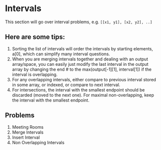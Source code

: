 # Intervals
This section will go over interval problems, e.g. `[[x1, y1], [x2, y2], ..]`

## Here are some tips:
1. Sorting the list of intervals will order the intervals by starting elements, a[0], which can simplify many interval questions. 
2. When you are merging intervals together and dealing with an output array/space, you can easily just modify the last interval in the output array by changing the end # to the max(output[-1][1], interval[1]) if the interval is overlapping. 
3. For any overlapping intervals, either compare to previous interval stored in some array, or indexed, or compare to next interval. 
3. For intersections, the interval with the smallest endpoint should be discarded (moved to the next one). For maximal non-overlapping, keep the interval with the smallest endpoint. 

## Problems
1. Meeting Rooms
2. Merge Intervals
3. Insert Interval
4. Non Overlapping Intervals